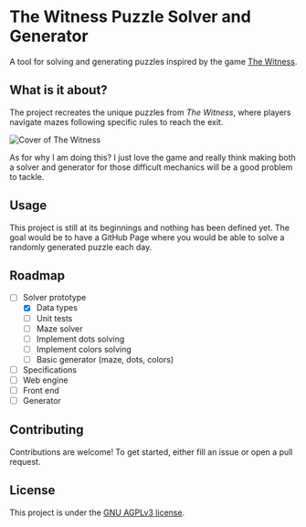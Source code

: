 # The Witness Puzzle Solver and Generator

A tool for solving and generating puzzles inspired by the game [The Witness](https://en.wikipedia.org/wiki/The_Witness_(2016_video_game)).

## What is it about?

The project recreates the unique puzzles from *The Witness*, where players navigate mazes following specific rules to reach the exit.

![Cover of The Witness](https://www.metacritic.com/a/img/catalog/provider/6/12/6-1-123612-52.jpg)

As for why I am doing this? I just love the game and really think making both a solver and generator for those difficult mechanics will be a good problem to tackle.

## Usage

This project is still at its beginnings and nothing has been defined yet.
The goal would be to have a GitHub Page where you would be able to solve a randomly generated puzzle each day.

## Roadmap

- [ ] Solver prototype
  - [x] Data types
  - [ ] Unit tests
  - [ ] Maze solver
  - [ ] Implement dots solving
  - [ ] Implement colors solving
  - [ ] Basic generator (maze, dots, colors)
- [ ] Specifications
- [ ] Web engine
- [ ] Front end
- [ ] Generator

## Contributing

Contributions are welcome! To get started, either fill an issue or open a pull request.

## License

This project is under the [GNU AGPLv3 license](LICENSE).
